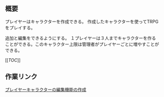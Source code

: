 ## 概要
プレイヤーはキャラクターを作成できる。
作成したキャラクターを使ってTRPGをプレイする。

追加と編集をできるようにする。
１プレイヤーは３人までキャラクターを作ることができる。このキャラクター上限は管理者がプレイヤーごとに増やすことができる。


[[_TOC_]]

## 作業リンク
[プレイヤーキャラクターの編集機能の作成](/top/Sprint/7月/プレイヤーキャラクターの編集機能の作成)
